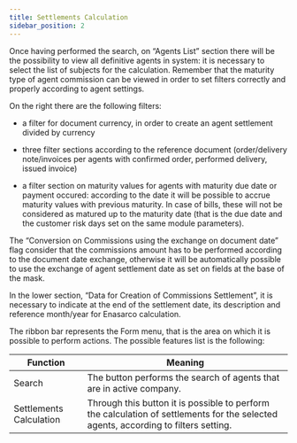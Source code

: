 ```yaml
---
title: Settlements Calculation
sidebar_position: 2
---
```


Once having performed the search, on “Agents List” section there will be the possibility to view all definitive agents in system: it is necessary to select the list of subjects for the calculation. Remember that the maturity type of agent commission can be viewed in order to set filters correctly and properly according to agent settings.

On the right there are the following filters:

- a filter for document currency, in order to create an agent settlement divided by currency

- three filter sections according to the reference document (order/delivery note/invoices per agents with confirmed order, performed delivery, issued invoice)

- a filter section on maturity values for agents with maturity due date or payment occured: according to the date it will be possible to accrue maturity values with previous maturity. In case of bills, these will not be considered as matured up to the maturity date (that is the due date and the customer risk days set on the same module parameters).

The “Conversion on Commissions using the exchange on document date” flag consider that the commissions amount has to be performed according to the document date exchange, otherwise it will be automatically  possible to use the exchange of agent settlement date as set on fields at the base of the mask. 

In the lower section, “Data for Creation of Commissions Settlement”, it is necessary to indicate at the end of the settlement date, its description and reference month/year for Enasarco calculation.

The ribbon bar represents the Form menu, that is the area on which it is possible to perform actions. The possible features list is the following:



| Function | Meaning |
| --- | --- |
| Search | The button performs the search of agents that are in active company. |
| Settlements Calculation | Through this button it is possible to perform the calculation of settlements for the selected agents, according to filters setting. |






